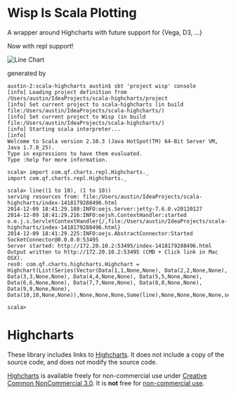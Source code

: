 Wisp Is Scala Plotting
================

A wrapper around Highcharts with future support for {Vega, D3, ...}

Now with repl support!

![Line Chart](https://github.com/quantifind/scala-highcharts/blob/master/images/line.png)

generated by

```
austin-2:scala-highcharts austin$ sbt 'project wisp' console
[info] Loading project definition from /Users/austin/IdeaProjects/scala-highcharts/project
[info] Set current project to scala-highcharts (in build file:/Users/austin/IdeaProjects/scala-highcharts/)
[info] Set current project to Wisp (in build file:/Users/austin/IdeaProjects/scala-highcharts/)
[info] Starting scala interpreter...
[info]
Welcome to Scala version 2.10.3 (Java HotSpot(TM) 64-Bit Server VM, Java 1.7.0_25).
Type in expressions to have them evaluated.
Type :help for more information.

scala> import com.qf.charts.repl.Highcharts._
import com.qf.charts.repl.Highcharts._

scala> line((1 to 10), (1 to 10))
serving resources from: file:/Users/austin/IdeaProjects/scala-highcharts/index-1418179288496.html
2014-12-09 18:41:29.188:INFO:oejs.Server:jetty-7.6.0.v20120127
2014-12-09 18:41:29.216:INFO:oejsh.ContextHandler:started o.e.j.s.ServletContextHandler{/,file:/Users/austin/IdeaProjects/scala-highcharts/index-1418179288496.html}
2014-12-09 18:41:29.225:INFO:oejs.AbstractConnector:Started SocketConnector@0.0.0.0:53495
Server started: http://172.20.10.2:53495/index-1418179288496.html
Output written to http://172.20.10.2:53495 (CMD + Click link in Mac OSX).
res0: com.qf.charts.highcharts.Highchart = Highchart(List(Series(Vector(Data(1,1,None,None), Data(2,2,None,None), Data(3,3,None,None), Data(4,4,None,None), Data(5,5,None,None), Data(6,6,None,None), Data(7,7,None,None), Data(8,8,None,None), Data(9,9,None,None), Data(10,10,None,None)),None,None,None,Some(line),None,None,None,None,series)),Some(Title(,None,None,None,None,None,None,None,title)),None,None,Some(Credits(None,,None,None,)),Some(Exporting(chart,None,None,None,None,None,None)),Some(Legend(None,None,None,Some(false),None,None,None,None,None,None,None,None,None,None,None,None,None,None,None,None,None)),None,true,None,None,Some([Lcom.qf.charts.highcharts.Axis;@40dc66ae))

scala>
```

Highcharts
==========

These library includes links to [Highcharts](http://www.highcharts.com/). It does not include a copy of the source code, and does not modify the source code.

[Highcharts](http://www.highcharts.com/) is available freely for non-commercial use under [Creative Common NonCommercial 3.0](http://creativecommons.org/licenses/by-nc/3.0/). It is **not** free for [non-commercial use](http://shop.highsoft.com/faq/non-commercial#what-is-non-commercial). 

